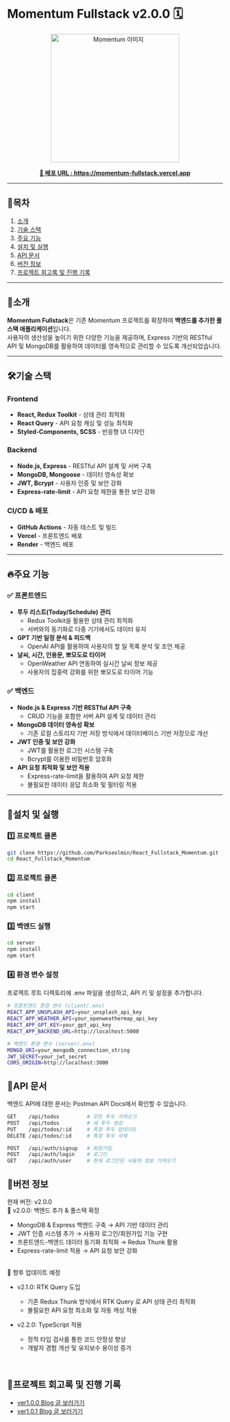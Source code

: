 # **Momentum Fullstack v2.0.0 🗓️**

<div align="center"><img src="https://github.com/user-attachments/assets/5c73d4dd-8390-4779-baa3-e8b5a48b0d05" alt="Momentum 이미지" width="300"/></div>

<p align="center">
<a href="https://momentum-fullstack.vercel.app" target="_blank"><b>🚀 배포 URL : https://momentum-fullstack.vercel.app</b></a>
</p>

---

## 📌목차  
1. [소개](#소개)  
2. [기술 스택](#기술-스택)  
3. [주요 기능](#주요-기능)  
4. [설치 및 실행](#설치-및-실행)  
5. [API 문서](#API-문서)  
6. [버전 정보](#버전-정보)  
7. [프로젝트 회고록 및 진행 기록](#프로젝트-회고록-및-진행-기록)  

---

## **📖소개**
**Momentum Fullstack**은 기존 Momentum 프로젝트를 확장하여 **백엔드를 추가한 풀스택 애플리케이션**입니다.  
사용자의 생산성을 높이기 위한 다양한 기능을 제공하며, Express 기반의 RESTful API 및 MongoDB를 활용하여 데이터를 영속적으로 관리할 수 있도록 개선되었습니다.  

---

## **🛠️기술 스택**
### **Frontend**
- **React, Redux Toolkit** - 상태 관리 최적화
- **React Query** - API 요청 캐싱 및 성능 최적화
- **Styled-Components, SCSS** - 반응형 UI 디자인

### **Backend**
- **Node.js, Express** - RESTful API 설계 및 서버 구축
- **MongoDB, Mongoose** - 데이터 영속성 확보
- **JWT, Bcrypt** - 사용자 인증 및 보안 강화
- **Express-rate-limit** - API 요청 제한을 통한 보안 강화

### **CI/CD & 배포**
- **GitHub Actions** - 자동 테스트 및 빌드
- **Vercel** - 프론트엔드 배포
- **Render** - 백엔드 배포

---

## **🔥주요 기능**
### **✅ 프론트엔드**
- **투두 리스트(Today/Schedule) 관리**  
  - Redux Toolkit을 활용한 상태 관리 최적화  
  - 서버와의 동기화로 다중 기기에서도 데이터 유지  
- **GPT 기반 일정 분석 & 피드백**  
  - OpenAI API를 활용하여 사용자의 할 일 목록 분석 및 조언 제공  
- **날씨, 시간, 인용문, 뽀모도로 타이머**  
  - OpenWeather API 연동하여 실시간 날씨 정보 제공  
  - 사용자의 집중력 강화를 위한 뽀모도로 타이머 기능  

### **✅ 백엔드**
- **Node.js & Express 기반 RESTful API 구축**  
  - CRUD 기능을 포함한 서버 API 설계 및 데이터 관리  
- **MongoDB 데이터 영속성 확보**  
  - 기존 로컬 스토리지 기반 저장 방식에서 데이터베이스 기반 저장으로 개선  
- **JWT 인증 및 보안 강화**  
  - JWT를 활용한 로그인 시스템 구축  
  - Bcrypt를 이용한 비밀번호 암호화  
- **API 요청 최적화 및 보안 적용**  
  - Express-rate-limit을 활용하여 API 요청 제한  
  - 불필요한 데이터 응답 최소화 및 필터링 적용  

---

## **🚀설치 및 실행**
### **1️⃣ 프로젝트 클론**
```bash
git clone https://github.com/Parkseolmin/React_Fullstack_Momentum.git
cd React_Fullstack_Momentum
```
### **2️⃣ 프로젝트 클론**
```bash
cd client
npm install
npm start
```
### **3️⃣ 백엔드 실행**
```bash
cd server
npm install
npm start
```
### **4️⃣ 환경 변수 설정**
프로젝트 루트 디렉토리에 .env 파일을 생성하고, API 키 및 설정을 추가합니다.
```bash
# 프론트엔드 환경 변수 (client/.env)
REACT_APP_UNSPLASH_API=your_unsplash_api_key
REACT_APP_WEATHER_API=your_openweathermap_api_key
REACT_APP_GPT_KEY=your_gpt_api_key
REACT_APP_BACKEND_URL=http://localhost:5000

# 백엔드 환경 변수 (server/.env)
MONGO_URI=your_mongodb_connection_string
JWT_SECRET=your_jwt_secret
CORS_ORIGIN=http://localhost:3000
```

## **📜API 문서**
백엔드 API에 대한 문서는 Postman API Docs에서 확인할 수 있습니다.
```bash
GET    /api/todos         # 모든 투두 가져오기
POST   /api/todos         # 새 투두 생성
PUT    /api/todos/:id     # 특정 투두 업데이트
DELETE /api/todos/:id     # 특정 투두 삭제

POST   /api/auth/signup   # 회원가입
POST   /api/auth/login    # 로그인
GET    /api/auth/user     # 현재 로그인된 사용자 정보 가져오기
```

## **📌버전 정보**
현재 버전: v2.0.0<br>
🔹 v2.0.0: 백엔드 추가 & 풀스택 확장
- MongoDB & Express 백엔드 구축 → API 기반 데이터 관리
- JWT 인증 시스템 추가 → 사용자 로그인/회원가입 기능 구현
- 프론트엔드-백엔드 데이터 동기화 최적화 → Redux Thunk 활용
- Express-rate-limit 적용 → API 요청 보안 강화
<br>
🔹 향후 업데이트 예정

- v2.1.0: RTK Query 도입

  - 기존 Redux Thunk 방식에서 RTK Query 로 API 상태 관리 최적화
  - 불필요한 API 요청 최소화 및 자동 캐싱 적용

- v2.2.0: TypeScript 적용

  - 정적 타입 검사를 통한 코드 안정성 향상
  - 개발자 경험 개선 및 유지보수 용이성 증가

<br>

## **📝프로젝트 회고록 및 진행 기록**

- [ver1.0.0 Blog 글 보러가기](https://snowman-seolmini.tistory.com/70)
- [ver1.0.1 Blog 글 보러가기](https://snowman-seolmini.tistory.com/101)
